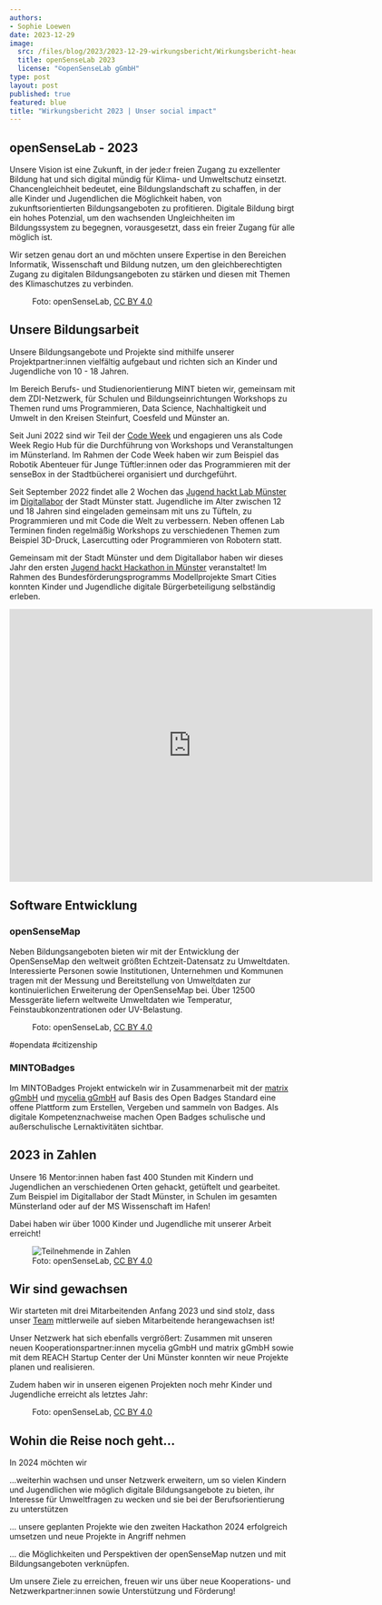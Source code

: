 ```yaml
---
authors:
- Sophie Loewen
date: 2023-12-29
image:
  src: /files/blog/2023/2023-12-29-wirkungsbericht/Wirkungsbericht-head.png
  title: openSenseLab 2023
  license: "©openSenseLab gGmbH"
type: post
layout: post
published: true
featured: blue
title: "Wirkungsbericht 2023 | Unser social impact"
---
```


## openSenseLab - 2023

Unsere Vision ist eine Zukunft, in der jede:r freien Zugang zu exzellenter Bildung hat und sich digital mündig für Klima- und Umweltschutz einsetzt. Chancengleichheit bedeutet, eine Bildungslandschaft zu schaffen, in der alle Kinder und Jugendlichen die Möglichkeit haben, von zukunftsorientierten Bildungsangeboten zu profitieren. Digitale Bildung birgt ein hohes Potenzial, um den wachsenden Ungleichheiten im Bildungssystem zu begegnen, vorausgesetzt, dass ein freier Zugang für alle möglich ist.
 
Wir setzen genau dort an und möchten unsere Expertise in den Bereichen Informatik, Wissenschaft und Bildung nutzen, um den gleichberechtigten Zugang zu digitalen Bildungsangeboten zu stärken und diesen mit Themen des Klimaschutzes zu verbinden.

<figure class="blog">
    <img src="/files/blog/2023/2023-12-29-wirkungsbericht/openSenseLab-overview.png" alt="">
    <figcaption>Foto: openSenseLab, <a href="https://creativecommons.org/licenses/by/4.0/">CC BY 4.0</a></figcaption>
</figure>


## Unsere Bildungsarbeit

Unsere Bildungsangebote und Projekte sind mithilfe unserer Projektpartner:innen vielfältig aufgebaut und richten sich an Kinder und Jugendliche von 10 - 18 Jahren.

Im Bereich Berufs- und Studienorientierung MINT bieten wir, gemeinsam mit dem ZDI-Netzwerk, für Schulen und Bildungseinrichtungen Workshops zu Themen rund ums Programmieren, Data Science, Nachhaltigkeit und Umwelt in den Kreisen Steinfurt, Coesfeld und Münster an.

Seit Juni 2022 sind wir Teil der [Code Week](https://www.codeweek.de/) und engagieren uns als Code Week Regio Hub für die Durchführung von Workshops und Veranstaltungen im Münsterland.
Im Rahmen der Code Week haben wir zum Beispiel das Robotik Abenteuer für Junge Tüftler:innen oder das Programmieren mit der senseBox in der Stadtbücherei organisiert und durchgeführt.

Seit September 2022 findet alle 2 Wochen das [Jugend hackt Lab Münster](https://jugendhackt.org/lab/muenster/) im [Digitallabor](https://digitallabor.ms/) der Stadt Münster statt. Jugendliche im Alter zwischen 12 und 18 Jahren sind eingeladen gemeinsam mit uns zu Tüfteln, zu Programmieren und mit Code die Welt zu verbessern. Neben offenen Lab Terminen finden regelmäßig Workshops zu verschiedenen Themen zum Beispiel 3D-Druck, Lasercutting oder Programmieren von Robotern statt.  

Gemeinsam mit der Stadt Münster und dem Digitallabor haben wir dieses Jahr den ersten [Jugend hackt Hackathon in Münster](blog/2023/04/jugendhackt-hackathon/) veranstaltet! Im Rahmen des Bundesförderungsprogramms Modellprojekte Smart Cities konnten Kinder und Jugendliche digitale Bürgerbeteiligung selbständig erleben. 

<iframe width="640" height="480" src="https://www.youtube-nocookie.com/embed/-DQYlCgqkWY" title="YouTube video player" frameborder="0" allow="accelerometer; autoplay; clipboard-write; encrypted-media; gyroscope; picture-in-picture; web-share" allowfullscreen></iframe>


## Software Entwicklung

### openSenseMap
Neben Bildungsangeboten bieten wir mit der Entwicklung der OpenSenseMap den weltweit größten Echtzeit-Datensatz zu Umweltdaten. Interessierte Personen sowie Institutionen, Unternehmen und Kommunen tragen mit der Messung und Bereitstellung von Umweltdaten zur kontinuierlichen Erweiterung der OpenSenseMap bei. Über 12500 Messgeräte liefern weltweite Umweltdaten wie Temperatur, Feinstaubkonzentrationen oder UV-Belastung.

<figure class="blog">
    <img src="/files/blog/2023/2023-12-29-wirkungsbericht/openSenseLab-openSenseMap2023.png" alt="">
    <figcaption>Foto: openSenseLab, <a href="https://creativecommons.org/licenses/by/4.0/">CC BY 4.0</a></figcaption>
</figure>


#opendata
#citizenship

### MINTOBadges

Im MINTOBadges Projekt entwickeln wir in Zusammenarbeit mit der [matrix gGmbH](https://matrix-gruppe.de/matrix-gemeinnuetzig/) und [mycelia gGmbH](https://mycelia.education/) auf Basis des Open Badges Standard eine offene Plattform zum Erstellen, Vergeben und sammeln von Badges. Als digitale Kompetenznachweise machen Open Badges schulische und außerschulische Lernaktivitäten sichtbar. 

## 2023 in Zahlen

Unsere 16 Mentor:innen haben fast 400 Stunden mit Kindern und Jugendlichen an verschiedenen Orten gehackt, getüftelt und gearbeitet. 
Zum Beispiel im Digitallabor der Stadt Münster, in Schulen im gesamten Münsterland oder auf der MS Wissenschaft im Hafen!

Dabei haben wir über 1000 Kinder und Jugendliche mit unserer Arbeit erreicht!

<figure class="blog">
    <img src="/files/blog/2023/2023-12-29-wirkungsbericht/openSenseLab-Teilnehmende2023.png" alt="Teilnehmende in Zahlen">
    <figcaption>Foto: openSenseLab, <a href="https://creativecommons.org/licenses/by/4.0/">CC BY 4.0</a></figcaption>
</figure>


## Wir sind gewachsen

Wir starteten mit drei Mitarbeitenden Anfang 2023 und sind stolz, dass unser [Team](/team/) mittlerweile auf sieben Mitarbeitende herangewachsen ist!

Unser Netzwerk hat sich ebenfalls vergrößert: Zusammen mit unseren neuen Kooperationspartner:innen mycelia gGmbH und matrix gGmbH sowie mit dem REACH Startup Center der Uni Münster konnten wir neue Projekte planen und realisieren. 

Zudem haben wir in unseren eigenen Projekten noch mehr Kinder und Jugendliche erreicht  als letztes Jahr:

<figure class="blog">
    <img src="/files/blog/2023/2023-12-29-wirkungsbericht/openSenseLab-2022-2023.png" alt="">
    <figcaption>Foto: openSenseLab, <a href="https://creativecommons.org/licenses/by/4.0/">CC BY 4.0</a></figcaption>
</figure>


## Wohin die Reise noch geht…

In 2024 möchten wir

…weiterhin wachsen und unser Netzwerk erweitern, um so vielen Kindern und Jugendlichen wie möglich digitale Bildungsangebote zu bieten, ihr Interesse für Umweltfragen zu wecken und sie bei der Berufsorientierung zu unterstützen 

… unsere geplanten Projekte wie den zweiten Hackathon 2024 erfolgreich umsetzen und neue Projekte in Angriff nehmen

… die Möglichkeiten und Perspektiven der openSenseMap nutzen und mit Bildungsangeboten verknüpfen.

Um unsere Ziele zu erreichen, freuen wir uns über neue Kooperations- und Netzwerkpartner:innen sowie Unterstützung und Förderung! 

